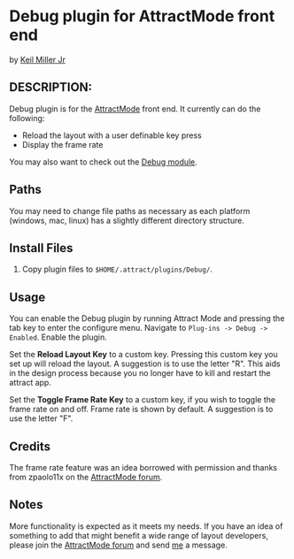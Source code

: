 # Debug plugin for AttractMode front end

by [Keil Miller Jr](http://keilmiller.com)

## DESCRIPTION:

Debug plugin is for the [AttractMode](http://attractmode.org) front end. It currently can do the following:

* Reload the layout with a user definable key press
* Display the frame rate


You may also want to check out the [Debug module](https://github.com/keilmillerjr/debug-module).

## Paths

You may need to change file paths as necessary as each platform (windows, mac, linux) has a slightly different directory structure.

## Install Files

1. Copy plugin files to `$HOME/.attract/plugins/Debug/`.

## Usage

You can enable the Debug plugin by running Attract Mode and pressing the tab key to enter the configure menu. Navigate to `Plug-ins -> Debug -> Enabled`. Enable the plugin.

Set the **Reload Layout Key** to a custom key. Pressing this custom key you set up will reload the layout. A suggestion is to use the letter "R". This aids in the design process because you no longer have to kill and restart the attract app.

Set the **Toggle Frame Rate Key** to a custom key, if you wish to toggle the frame rate on and off. Frame rate is shown by default. A suggestion is to use the letter "F".

## Credits

The frame rate feature was an idea borrowed with permission and thanks from zpaolo11x on the [AttractMode forum](http://forum.attractmode.org/index.php?topic=2402.0).

## Notes

More functionality is expected as it meets my needs. If you have an idea of something to add that might benefit a wide range of layout developers, please join the [AttractMode forum](http://forum.attractmode.org/) and send [me](http://forum.attractmode.org/index.php?action=profile;u=32) a message.
